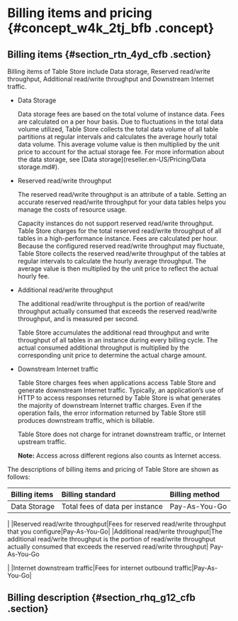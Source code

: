 # Billing items and pricing {#concept_w4k_2tj_bfb .concept}

## Billing items {#section_rtn_4yd_cfb .section}

Billing items of Table Store include Data storage, Reserved read/write throughput, Additional read/write throughput and Downstream Internet traffic.

-   Data Storage

    Data storage fees are based on the total volume of instance data. Fees are calculated on a per hour basis. Due to fluctuations in the total data volume utilized, Table Store collects the total data volume of all table partitions at regular intervals and calculates the average hourly total data volume. This average volume value is then multiplied by the unit price to account for the actual storage fee. For more information about the data storage, see [Data storage](reseller.en-US/Pricing/Data storage.md#).

-   Reserved read/write throughput

    The reserved read/write throughput is an attribute of a table. Setting an accurate reserved read/write throughput for your data tables helps you manage the costs of resource usage.

    Capacity instances do not support reserved read/write throughput. Table Store charges for the total reserved read/write throughput of all tables in a high-performance instance. Fees are calculated per hour. Because the configured reserved read/write throughput may fluctuate, Table Store collects the reserved read/write throughput of the tables at regular intervals to calculate the hourly average throughput. The average value is then multiplied by the unit price to reflect the actual hourly fee.

-   Additional read/write throughput

    The additional read/write throughput is the portion of read/write throughput actually consumed that exceeds the reserved read/write throughput, and is measured per second.

    Table Store accumulates the additional read throughput and write throughput of all tables in an instance during every billing cycle. The actual consumed additional throughput is multiplied by the corresponding unit price to determine the actual charge amount.

-   Downstream Internet traffic

    Table Store charges fees when applications access Table Store and generate downstream Internet traffic. Typically, an application’s use of HTTP to access responses returned by Table Store is what generates the majority of downstream Internet traffic charges. Even if the operation fails, the error information returned by Table Store still produces downstream traffic, which is billable.

    Table Store does not charge for intranet downstream traffic, or Internet upstream traffic.

    **Note:** Access across different regions also counts as Internet access.


The descriptions of billing items and pricing of Table Store are shown as follows:

|Billing items|Billing standard|Billing method|
|:------------|:---------------|:-------------|
|Data Storage|Total fees of data per instance| Pay-As-You-Go

 |
|Reserved read/write throughput|Fees for reserved read/write throughput that you configure|Pay-As-You-Go|
|Additional read/write throughput|The additional read/write throughput is the portion of read/write throughput actually consumed that exceeds the reserved read/write throughput| Pay-As-You-Go

 |
|Internet downstream traffic|Fees for internet outbound traffic|Pay-As-You-Go|

## Billing description {#section_rhq_g12_cfb .section}

